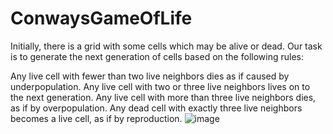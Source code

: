 # ConwaysGameOfLife
Initially, there is a grid with some cells which may be alive or dead. Our task is to generate the next generation of cells based on the following rules: 

Any live cell with fewer than two live neighbors dies as if caused by underpopulation.
Any live cell with two or three live neighbors lives on to the next generation.
Any live cell with more than three live neighbors dies, as if by overpopulation.
Any dead cell with exactly three live neighbors becomes a live cell, as if by reproduction.
![image](https://github.com/Jaron-Wilson/ConwaysGameOfLife/assets/78304954/b84569c6-6eb8-4ee1-a856-dbecf11fbcef)
